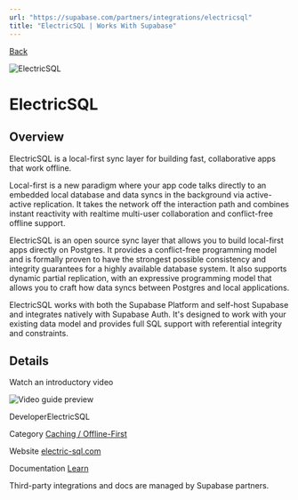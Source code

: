 ```yaml
---
url: "https://supabase.com/partners/integrations/electricsql"
title: "ElectricSQL | Works With Supabase"
---
```


[Back](https://supabase.com/partners/integrations)

![ElectricSQL](https://supabase.com/_next/image?url=https%3A%2F%2Fobuldanrptloktxcffvn.supabase.co%2Fstorage%2Fv1%2Fobject%2Fpublic%2Fimages%2Fintegrations%2Felectricsql%2Ficon.primary.svg&w=128&q=75&dpl=dpl_7FY8EmFQ6G3YqautJ4Fvh1viLnvu)

# ElectricSQL

## Overview

ElectricSQL is a local-first sync layer for building fast, collaborative apps that work offline.

Local-first is a new paradigm where your app code talks directly to an embedded local database and data syncs in the background via active-active replication. It takes the network off the interaction path and combines instant reactivity with realtime multi-user collaboration and conflict-free offline support.

ElectricSQL is an open source sync layer that allows you to build local-first apps directly on Postgres. It provides a conflict-free programming model and is formally proven to have the strongest possible consistency and integrity guarantees for a highly available database system. It also supports dynamic partial replication, with an expressive programming model that allows you to craft how data syncs between Postgres and local applications.

ElectricSQL works with both the Supabase Platform and self-host Supabase and integrates natively with Supabase Auth. It's designed to work with your existing data model and provides full SQL support with referential integrity and constraints.

## Details

Watch an introductory video

![Video guide preview](https://supabase.com/_next/image?url=%2Fimages%2Fblur.png&w=3840&q=75&dpl=dpl_7FY8EmFQ6G3YqautJ4Fvh1viLnvu)

DeveloperElectricSQL

Category [Caching / Offline-First](https://supabase.com/partners/integrations#caching%20/%20offline-first)

Website [electric-sql.com](https://electric-sql.com/)

Documentation [Learn](https://electric-sql.com/docs/integrations/deployment/supabase)

Third-party integrations and docs are managed by Supabase partners.